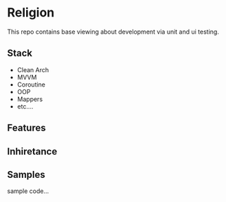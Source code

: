 # Religion

This repo contains base viewing about development via unit and ui testing.

## Stack
- Clean Arch
- MVVM
- Coroutine
- OOP
- Mappers
- etc....

## Features

## Inhiretance

## Samples

sample code...

